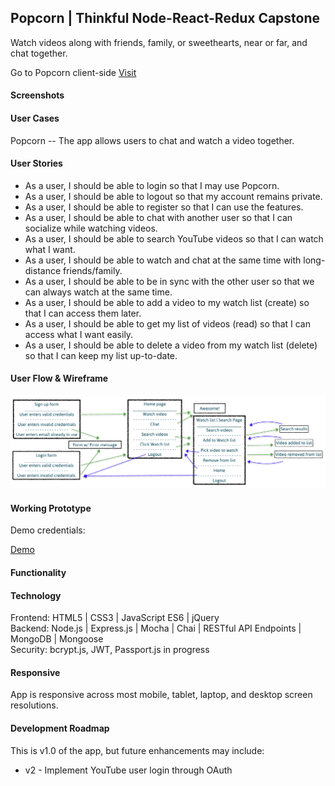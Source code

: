 ## Popcorn | Thinkful Node-React-Redux Capstone
Watch videos along with friends, family, or sweethearts, near or far, and chat together.

Go to Popcorn client-side [Visit](https://github.com/azureowl/popcorn-node-capstone-react)

#### Screenshots


#### User Cases
Popcorn -- The app allows users to chat and watch a video together.


#### User Stories

* As a user, I should be able to login so that I may use Popcorn.
* As a user, I should be able to logout so that my account remains private.
* As a user, I should be able to register so that I can use the features.
* As a user, I should be able to chat with another user so that I can socialize while watching videos.
* As a user, I should be able to search YouTube videos so that I can watch what I want.
* As a user, I should be able to watch and chat at the same time with long-distance friends/family.
* As a user, I should be able to be in sync with the other user so that we can always watch at the same time.
* As a user, I should be able to add a video to my watch list (create) so that I can access them later.
* As a user, I should be able to get my list of videos (read) so that I can access what I want easily.
* As a user, I should be able to delete a video from my watch list (delete) so that I can keep my list up-to-date.


#### User Flow & Wireframe

<img src="./github-images/userflow-react-capstone.png" alt="userflow" />

#### Working Prototype
Demo credentials:

[Demo]()

#### Functionality



#### Technology
Frontend: HTML5 | CSS3 | JavaScript ES6 | jQuery  
Backend: Node.js | Express.js | Mocha | Chai | RESTful API Endpoints | MongoDB | Mongoose  
Security: bcrypt.js, JWT, Passport.js in progress

#### Responsive
App is responsive across most mobile, tablet, laptop, and desktop screen resolutions.

#### Development Roadmap
This is v1.0 of the app, but future enhancements may include:

* v2 - Implement YouTube user login through OAuth